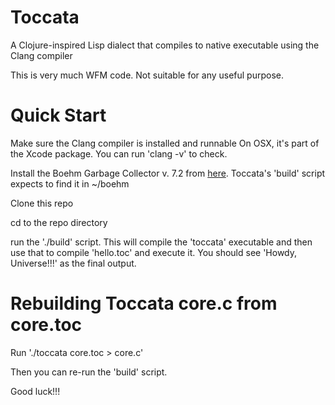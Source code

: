 Toccata
=======

A Clojure-inspired Lisp dialect that compiles to native executable using the Clang compiler

This is very much WFM code. Not suitable for any useful purpose.

Quick Start
===========

Make sure the Clang compiler is installed and runnable
  On OSX, it's part of the Xcode package. You can run 'clang -v' to check.

Install the Boehm Garbage Collector v. 7.2 from [here](http://www.hboehm.info/gc/gc_source/gc-7.2f.tar.gz).
  Toccata's 'build' script expects to find it in ~/boehm
  
Clone this repo

cd to the repo directory

run the './build' script.
  This will compile the 'toccata' executable and then use that to compile 'hello.toc' and execute it. You should see 'Howdy, Universe!!!' as the final output.

Rebuilding Toccata core.c from core.toc
=========

Run './toccata core.toc > core.c'

Then you can re-run the 'build' script.
  
Good luck!!!
